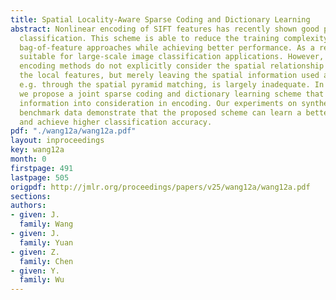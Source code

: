 ```yaml
---
title: Spatial Locality-Aware Sparse Coding and Dictionary Learning
abstract: Nonlinear encoding of SIFT features has recently shown good promise in image
  classification. This scheme is able to reduce the training complexity of the traditional
  bag-of-feature approaches while achieving better performance. As a result, it is
  suitable for large-scale image classification applications. However, existing nonlinear
  encoding methods do not explicitly consider the spatial relationship when encoding
  the local features, but merely leaving the spatial information used at a later stage,
  e.g. through the spatial pyramid matching, is largely inadequate. In this paper,
  we propose a joint sparse coding and dictionary learning scheme that take the spatial
  information into consideration in encoding. Our experiments on synthetic data and
  benchmark data demonstrate that the proposed scheme can learn a better dictionary
  and achieve higher classification accuracy.
pdf: "./wang12a/wang12a.pdf"
layout: inproceedings
key: wang12a
month: 0
firstpage: 491
lastpage: 505
origpdf: http://jmlr.org/proceedings/papers/v25/wang12a/wang12a.pdf
sections: 
authors:
- given: J.
  family: Wang
- given: J.
  family: Yuan
- given: Z.
  family: Chen
- given: Y.
  family: Wu
---
```

